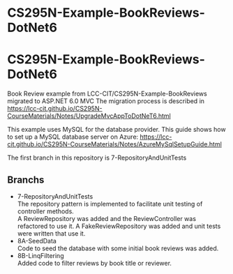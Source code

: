 # CS295N-Example-BookReviews-DotNet6
# CS295N-Example-BookReviews-DotNet6
Book Review example from LCC-CIT/CS295N-Example-BookReviews migrated to ASP.NET 6.0 MVC
The migration process is described in https://lcc-cit.github.io/CS295N-CourseMaterials/Notes/UpgradeMvcAppToDotNeT6.html

This example uses MySQL for the database provider. This guide shows how to set up a MySQL database server on Azure: https://lcc-cit.github.io/CS295N-CourseMaterials/Notes/AzureMySqlSetupGuide.html
 
The first branch in this repository is 7-RepositoryAndUnitTests
 
 ## Branchs
 - 7-RepositoryAndUnitTests  
  The repository pattern is implemented to facilitate unit testing of controller methods.  
  A ReviewRepository was added and the ReviewController was refactored to use it. A FakeReviewRepository was added and unit tests were written that use it.
- 8A-SeedData  
  Code to seed the database with some initial book reviews was added.
- 8B-LinqFiltering  
  Added code to filter reviews by book title or reviewer.

